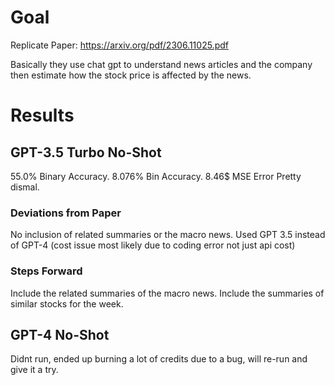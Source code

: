 # Goal

Replicate Paper: https://arxiv.org/pdf/2306.11025.pdf

Basically they use chat gpt to understand news articles and the company then estimate how the stock price is affected by the news.

# Results

## GPT-3.5 Turbo No-Shot

55.0% Binary Accuracy.
8.076% Bin Accuracy.
8.46$ MSE Error
Pretty dismal.

### Deviations from Paper

No inclusion of related summaries or the macro news.
Used GPT 3.5 instead of GPT-4 (cost issue most likely due to coding error not just api cost)

### Steps Forward

Include the related summaries of the macro news.
Include the summaries of similar stocks for the week.

## GPT-4 No-Shot

Didnt run, ended up burning a lot of credits due to a bug, will re-run and give it a try.